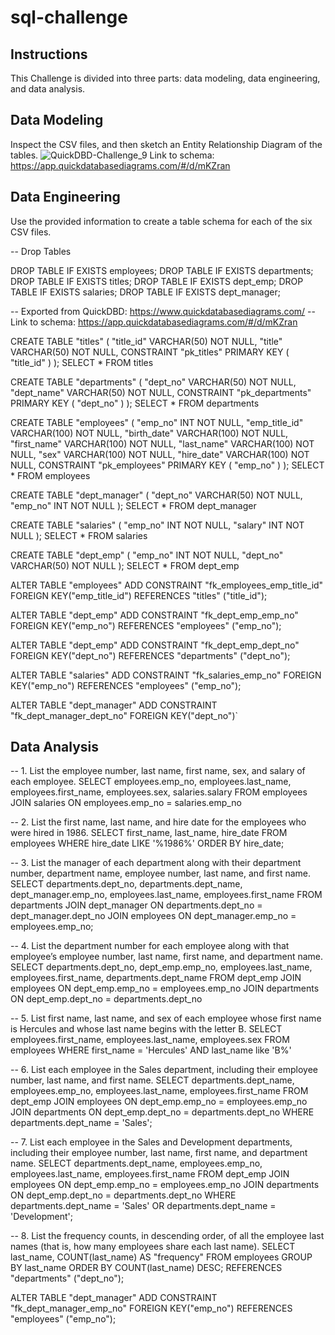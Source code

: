# sql-challenge

## Instructions
This Challenge is divided into three parts: data modeling, data engineering, and data analysis.

## Data Modeling
Inspect the CSV files, and then sketch an Entity Relationship Diagram of the tables.
![QuickDBD-Challenge_9](https://github.com/JuanTenopala/sql-challenge/assets/144553115/9d44f7a5-cee2-42f1-b63e-9f2214ac53a1)
Link to schema: https://app.quickdatabasediagrams.com/#/d/mKZran

## Data Engineering
Use the provided information to create a table schema for each of the six CSV files.

-- Drop Tables

DROP TABLE IF EXISTS employees;
DROP TABLE IF EXISTS departments;
DROP TABLE IF EXISTS titles;
DROP TABLE IF EXISTS dept_emp;
DROP TABLE IF EXISTS salaries;
DROP TABLE IF EXISTS dept_manager;

-- Exported from QuickDBD: https://www.quickdatabasediagrams.com/
-- Link to schema: https://app.quickdatabasediagrams.com/#/d/mKZran

CREATE TABLE "titles" (
    "title_id" VARCHAR(50)   NOT NULL,
    "title" VARCHAR(50)   NOT NULL,
    CONSTRAINT "pk_titles" PRIMARY KEY (
        "title_id"
     )
);
SELECT * FROM titles

CREATE TABLE "departments" (
    "dept_no" VARCHAR(50)   NOT NULL,
    "dept_name" VARCHAR(50)   NOT NULL,
    CONSTRAINT "pk_departments" PRIMARY KEY (
        "dept_no"
     )
);
SELECT * FROM departments


CREATE TABLE "employees" (
    "emp_no" INT   NOT NULL,
    "emp_title_id" VARCHAR(100)   NOT NULL,
    "birth_date" VARCHAR(100)   NOT NULL,
    "first_name" VARCHAR(100)   NOT NULL,
    "last_name" VARCHAR(100)   NOT NULL,
    "sex" VARCHAR(100)   NOT NULL,
    "hire_date" VARCHAR(100)   NOT NULL,
    CONSTRAINT "pk_employees" PRIMARY KEY (
        "emp_no"
     )
);
SELECT * FROM employees

CREATE TABLE "dept_manager" (
    "dept_no" VARCHAR(50)   NOT NULL,
    "emp_no" INT   NOT NULL
);
SELECT * FROM dept_manager

CREATE TABLE "salaries" (
    "emp_no" INT   NOT NULL,
    "salary" INT   NOT NULL
);
SELECT * FROM salaries

CREATE TABLE "dept_emp" (
    "emp_no" INT   NOT NULL,
    "dept_no" VARCHAR(50)   NOT NULL
);
SELECT * FROM dept_emp

ALTER TABLE "employees" ADD CONSTRAINT "fk_employees_emp_title_id" FOREIGN KEY("emp_title_id")
REFERENCES "titles" ("title_id");

ALTER TABLE "dept_emp" ADD CONSTRAINT "fk_dept_emp_emp_no" FOREIGN KEY("emp_no")
REFERENCES "employees" ("emp_no");

ALTER TABLE "dept_emp" ADD CONSTRAINT "fk_dept_emp_dept_no" FOREIGN KEY("dept_no")
REFERENCES "departments" ("dept_no");

ALTER TABLE "salaries" ADD CONSTRAINT "fk_salaries_emp_no" FOREIGN KEY("emp_no")
REFERENCES "employees" ("emp_no");

ALTER TABLE "dept_manager" ADD CONSTRAINT "fk_dept_manager_dept_no" FOREIGN KEY("dept_no")`


## Data Analysis
-- 1. List the employee number, last name, first name, sex, and salary of each employee.
SELECT employees.emp_no,
	employees.last_name,
	employees.first_name,
	employees.sex,
	salaries.salary
FROM employees
JOIN salaries ON employees.emp_no = salaries.emp_no

-- 2. List the first name, last name, and hire date for the employees who were hired in 1986.
SELECT first_name,
	last_name,
	hire_date
FROM employees
WHERE hire_date LIKE '%1986%'
ORDER BY hire_date;

-- 3. List the manager of each department along with their department number, department name, employee number, last name, and first name.
SELECT departments.dept_no,
	departments.dept_name,
	dept_manager.emp_no,
	employees.last_name,
	employees.first_name
FROM departments
JOIN dept_manager ON departments.dept_no = dept_manager.dept_no
JOIN employees ON dept_manager.emp_no = employees.emp_no;

-- 4. List the department number for each employee along with that employee’s employee number, last name, first name, and department name.
SELECT departments.dept_no,
	dept_emp.emp_no,
	employees.last_name,
	employees.first_name,
	departments.dept_name
FROM dept_emp
JOIN employees ON dept_emp.emp_no = employees.emp_no
JOIN departments ON dept_emp.dept_no = departments.dept_no

-- 5. List first name, last name, and sex of each employee whose first name is Hercules and whose last name begins with the letter B.
SELECT employees.first_name, employees.last_name, employees.sex
FROM employees
WHERE first_name = 'Hercules' AND last_name like 'B%'

-- 6. List each employee in the Sales department, including their employee number, last name, and first name.
SELECT departments.dept_name,
	employees.emp_no,
	employees.last_name,
	employees.first_name
FROM dept_emp
JOIN employees ON dept_emp.emp_no = employees.emp_no
JOIN departments ON dept_emp.dept_no = departments.dept_no
WHERE departments.dept_name = 'Sales';

-- 7. List each employee in the Sales and Development departments, including their employee number, last name, first name, and department name.
SELECT departments.dept_name,
	employees.emp_no,
	employees.last_name,
	employees.first_name
FROM dept_emp
JOIN employees ON dept_emp.emp_no = employees.emp_no
JOIN departments ON dept_emp.dept_no = departments.dept_no
WHERE departments.dept_name = 'Sales' OR departments.dept_name = 'Development';

-- 8. List the frequency counts, in descending order, of all the employee last names (that is, how many employees share each last name).
SELECT last_name,
	COUNT(last_name) AS "frequency"
FROM employees
GROUP BY last_name
ORDER BY COUNT(last_name) DESC;
REFERENCES "departments" ("dept_no");

ALTER TABLE "dept_manager" ADD CONSTRAINT "fk_dept_manager_emp_no" FOREIGN KEY("emp_no")
REFERENCES "employees" ("emp_no");
